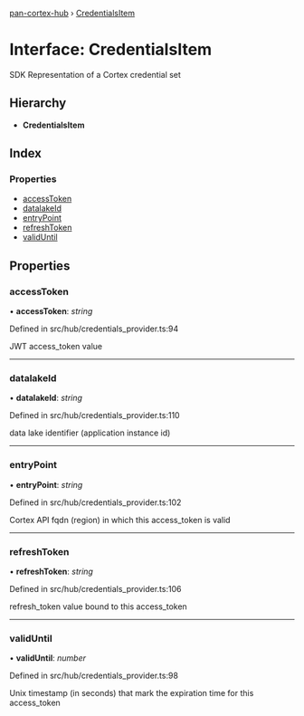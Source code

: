 [pan-cortex-hub](../README.md) › [CredentialsItem](credentialsitem.md)

# Interface: CredentialsItem

SDK Representation of a Cortex credential set

## Hierarchy

* **CredentialsItem**

## Index

### Properties

* [accessToken](credentialsitem.md#accesstoken)
* [datalakeId](credentialsitem.md#datalakeid)
* [entryPoint](credentialsitem.md#entrypoint)
* [refreshToken](credentialsitem.md#refreshtoken)
* [validUntil](credentialsitem.md#validuntil)

## Properties

###  accessToken

• **accessToken**: *string*

Defined in src/hub/credentials_provider.ts:94

JWT access_token value

___

###  datalakeId

• **datalakeId**: *string*

Defined in src/hub/credentials_provider.ts:110

data lake identifier (application instance id)

___

###  entryPoint

• **entryPoint**: *string*

Defined in src/hub/credentials_provider.ts:102

Cortex API fqdn (region) in which this access_token is valid

___

###  refreshToken

• **refreshToken**: *string*

Defined in src/hub/credentials_provider.ts:106

refresh_token value bound to this access_token

___

###  validUntil

• **validUntil**: *number*

Defined in src/hub/credentials_provider.ts:98

Unix timestamp (in seconds) that mark the expiration time for this access_token
